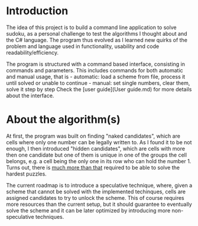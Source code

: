 # Introduction

The idea of this project is to build a command line application to solve sudoku, as a personal challenge to test the algorithms I thought about and the C# language. 
The program thus evolved as I learned new quirks of the problem and language used in functionality, usability and code readability/efficiency.

The program is structured with a command based interface, consisting in commands and parameters.
This includes commands for both automatic and manual usage, that is
	- automatic: load a scheme from file, process it until solved or unable to continue
	- manual: set single numbers, clear them, solve it step by step
Check the [user guide](User guide.md) for more details about the interface.

# About the algorithm(s)

At first, the program was built on finding "naked candidates", which are cells where only one number can be legally written to.
As I found it to be not enough, I then introduced "hidden candidates", which are cells with more then one candidate but one of them is unique in one of the groups the cell belongs, e.g. a cell being the only one in its row who can hold the number 1.
Turns out, there is [much more than that](https://www.sudokuoftheday.com/techniques/) required to be able to solve the hardest puzzles.

The current roadmap is to introduce a speculative technique, where, given a scheme that cannot be solved with the implemented techinques, cells are assigned candidates to try to unlock the scheme.
This of course requires more resources than the current setup, but it should guarantee to eventually solve the scheme and it can be later optimized by introducing more non-speculative techniques.